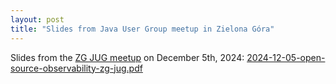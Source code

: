 ```yaml
---
layout: post
title: "Slides from Java User Group meetup in Zielona Góra"
---
```


Slides from the [ZG JUG meetup](https://www.meetup.com/zielona-gora-jug/events/304476112/) on December 5th, 2024: [2024-12-05-open-source-observability-zg-jug.pdf](/assets/2024-12-05-open-source-observability-zg-jug.pdf)

